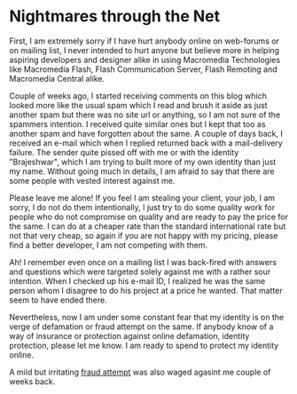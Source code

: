 # Nightmares through the Net

First, I am extremely sorry if I have hurt anybody online on web-forums or on mailing list, I never intended to hurt anyone but believe more in helping aspiring developers and designer alike in using Macromedia Technologies like Macromedia Flash, Flash Communication Server, Flash Remoting and Macromedia Central alike.

Couple of weeks ago, I started receiving comments on this blog which looked more like the usual spam which I read and brush it aside as just another spam but there was no site url or anything, so I am not sure of the spammers intention. I received quite similar ones but I kept that too as another spam and have forgotten about the same. A couple of days back, I received an e-mail which when I replied returned back with a mail-delivery failure. The sender quite pissed off with me or with the identity "Brajeshwar", which I am trying to built more of my own identity than just my name. Without going much in details, I am afraid to say that there are some people with vested interest against me.

Please leave me alone! If you feel I am stealing your client, your job, I am sorry, I do not do them intentionally, I just try to do some quality work for people who do not compromise on quality and are ready to pay the price for the same. I can do at a cheaper rate than the standard international rate but not that very cheap, so again if you are not happy with my pricing, please find a better developer, I am not competing with them.

Ah! I remember even once on a mailing list I was back-fired with answers and questions which were targeted solely against me with a rather sour intention. When I checked up his e-mail ID, I realized he was the same person whom I disagree to do his project at a price he wanted. That matter seem to have ended there.

Nevertheless, now I am under some constant fear that my identity is on the verge of defamation or fraud attempt on the same. If anybody know of a way of insurance or protection against online defamation, identity protection, please let me know. I am ready to spend to protect my identity online.

A mild but irritating [fraud attempt](/2003/a-fraud-attempt/) was also waged agasint me couple of weeks back.